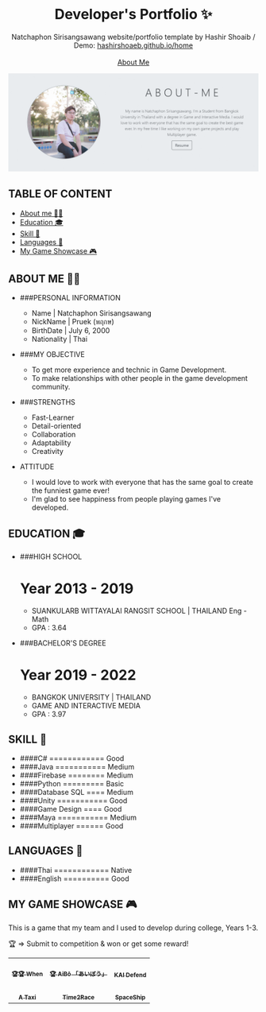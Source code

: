 <!-- PROJECT LOGO -->
<br />
<p align="center">
  <h1 align="center">Developer's Portfolio ✨</h1>

  <p align="center">
    Natchaphon Sirisangsawang website/portfolio template by Hashir Shoaib / Demo: 
    <a href="https://hashirshoaeb.github.io/home">hashirshoaeb.github.io/home</a>
    <br />
    <br />
    <a href="https://hashirshoaeb.github.io">About Me</a>
  </p>
</p>

[![Site preview](/public/social-image.png)](https://hashirshoaeb.github.io/home)

## TABLE OF CONTENT

- [About me 👨‍💻](#about-me-)
- [Education 🎓](#education-)
- [Skill 📖](#skill-)
- [Languages 🔡](#languages-)
- [My Game Showcase 🎮](#my-game-showcase-)

## ABOUT ME 👨‍💻

- ###PERSONAL INFORMATION
  - Name | Natchaphon Sirisangsawang
  - NickName | Pruek (พฤกษ)
  - BirthDate | July 6, 2000
  - Nationality | Thai


- ###MY OBJECTIVE
  - To get more experience and technic in Game Development.
  - To make relationships with other people in the game development community.


- ###STRENGTHS 
  - Fast-Learner 
  - Detail-oriented
  - Collaboration
  - Adaptability
  - Creativity
  

- ATTITUDE 
  - I would love to work with everyone that has the same goal to create the funniest
    game ever!
  - I'm glad to see happiness from people playing games I've developed.

## EDUCATION 🎓

- ###HIGH SCHOOL


    # Year 2013 - 2019
    - SUANKULARB WITTAYALAI RANGSIT SCHOOL | THAILAND
    Eng - Math 

    * GPA : 3.64

- ###BACHELOR'S DEGREE


    
    # Year 2019 - 2022
    - BANGKOK UNIVERSITY | THAILAND
    - GAME AND INTERACTIVE MEDIA

    * GPA : 3.97


## SKILL 📖
- ####C# ============ Good
- ####Java =========== Medium
- ####Firebase ======== Medium
- ####Python ========= Basic
- ####Database SQL ==== Medium
- ####Unity =========== Good
- ####Game Design ==== Good
- ####Maya =========== Medium
- ####Multiplayer ====== Good


## LANGUAGES 🔡
- ####Thai ============ Native
- ####English ========== Good


## MY GAME SHOWCASE 🎮

This is a game that my team and I used to develop during college, Years 1-3.

🏆 => Submit to competition & won or get some reward!

<table>
  <tr>
    <td align="center">
      <a href="https://tatiya.itch.io/when">
        <img src="READMEdocs/When.gif" width="300px" alt="" />
        <br />
        <sub><b>🏆🏆 When</b></sub>
      </a>
      <br />
    </td>
    <td align="center">
      <a href="https://tatiya.itch.io/aibo">
        <img src="READMEdocs/AIBO.gif" width="300px" alt="" />
        <br />
        <sub><b>🏆 AiBō 「あいぼう」</b></sub>
      </a>
      <br />
    </td>
    <td align="center">
      <a href="https://natchaphondev.itch.io/kaid">
        <img src="READMEdocs/KAID.gif" width="300px" alt="" />
        <br />
        <sub><b>KAI Defend</b></sub>
      </a>
      <br />
    </td>
  </tr>
  <tr>
    <td align="center">
      <a href="https://natchaphondev.itch.io/a-taxi">
        <img src="READMEdocs/Taxi.gif" width="300px" alt="" />
        <br />
        <sub><b>A Taxi</b></sub>
      </a>
      <br />
    </td>
    <td align="center">
      <a href="https://natchaphondev.itch.io/time2race">
        <img src="READMEdocs/Time2race.gif" width="300px" alt="" />
        <br />
        <sub><b>Time2Race</b></sub>
      </a>
      <br />
    </td>
    <td align="center">
      <a href="https://natchaphondev.itch.io/spaceship">
        <img src="READMEdocs/Space.gif" width="300px" alt="" />
        <br />
        <sub><b>SpaceShip</b></sub>
      </a>
      <br />
    </td>
  </tr>

</table>